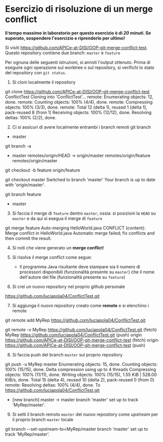 # Esercizio di risoluzione di un merge conflict

**Il tempo massimo in laboratorio per questo esercizio è di _20 minuti_.
Se superato, sospendere l'esercizio e riprenderlo per ultimo!**

Si visiti https://github.com/APICe-at-DISI/OOP-git-merge-conflict-test.
Questo repository contiene due branch: `master` e `feature`

Per ognuna delle seguenti istruzioni, si annoti l'output ottenuto.
Prima di eseguire ogni operazione sul worktree o sul repository,
si verifichi lo stato del repository con `git status`.

1. Si cloni localmente il repository

git clone https://github.com/APICe-at-DISI/OOP-git-merge-conflict-test ConflictTest
Cloning into 'ConflictTest'...
remote: Enumerating objects: 12, done.
remote: Counting objects: 100% (4/4), done.
remote: Compressing objects: 100% (3/3), done.
remote: Total 12 (delta 1), reused 1 (delta 1), pack-reused 8 (from 1)
Receiving objects: 100% (12/12), done.
Resolving deltas: 100% (2/2), done.

2. Ci si assicuri di avere localmente entrambi i branch remoti
 git branch 
* master

git branch -a
* master
  remotes/origin/HEAD -> origin/master
  remotes/origin/feature
  remotes/origin/master

git checkout -b feature origin/feature

git checkout master
Switched to branch 'master'
Your branch is up to date with 'origin/master'.

git branch 
  feature
* master

3. Si faccia il merge di `feature` dentro `master`, ossia: si posizioni la `HEAD` su `master`
   e da qui si esegua il merge di `feature`

git merge feature
Auto-merging HelloWorld.java
CONFLICT (content): Merge conflict in HelloWorld.java
Automatic merge failed; fix conflicts and then commit the result.

4. Si noti che viene generato un **merge conflict**!

5. Si risolva il merge conflict come segue:
   - Il programma Java risultante deve stampare sia il numero di processori disponibili
     (funzionalità presente su `master`)
     che il nome dell'autore del file
     (funzionalità presente su `feature`)

6. Si crei un nuovo repository nel proprio github personale

 https://github.com/luciapola04/ConflictTest.git

7. Si aggiunga il nuovo repository creato come **remote** e si elenchino i remote

git remote add MyRep https://github.com/luciapola04/ConflictTest.git

git remote -v
MyRep   https://github.com/luciapola04/ConflictTest.git (fetch)
MyRep   https://github.com/luciapola04/ConflictTest.git (push)
origin  https://github.com/APICe-at-DISI/OOP-git-merge-conflict-test (fetch)
origin  https://github.com/APICe-at-DISI/OOP-git-merge-conflict-test (push)

8. Si faccia push del branch `master` sul proprio repository

git push -u MyRep master
Enumerating objects: 15, done.
Counting objects: 100% (15/15), done.
Delta compression using up to 4 threads
Compressing objects: 100% (11/11), done.
Writing objects: 100% (15/15), 1.55 KiB | 528.00 KiB/s, done.
Total 15 (delta 4), reused 10 (delta 2), pack-reused 0 (from 0)
remote: Resolving deltas: 100% (4/4), done.
To https://github.com/luciapola04/ConflictTest.git
 * [new branch]      master -> master
branch 'master' set up to track 'MyRep/master'.

9. Si setti il branch remoto `master` del nuovo repository come *upstream* per il proprio branch `master` locale

git branch --set-upstream-to=MyRep/master
branch 'master' set up to track 'MyRep/master'.